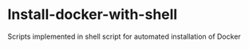 # Install-docker-with-shell
Scripts implemented in shell script for automated installation of Docker
